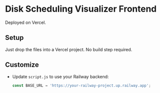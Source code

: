 # Disk Scheduling Visualizer Frontend

Deployed on Vercel.

## Setup

Just drop the files into a Vercel project. No build step required.

## Customize

- Update `script.js` to use your Railway backend:
  ```js
  const BASE_URL = 'https://your-railway-project.up.railway.app';
  ```
